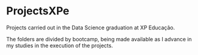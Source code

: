 # ProjectsXPe
Projects carried out in the Data Science graduation at XP Educação.

The folders are divided by bootcamp, being made available as I advance in my studies in the execution of the projects.
